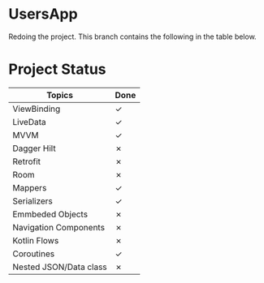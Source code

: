 # UsersApp
Redoing the project. This branch contains the following in the table below.

# Project Status

|         Topics         | Done |
|------------------------|------|
| ViewBinding            | ✓    |
| LiveData               | ✓    |
| MVVM                   | ✓    |
| Dagger Hilt            | ✗    |
| Retrofit               | ✗    |
| Room                   | ✗    |
| Mappers                | ✓    |
| Serializers            | ✓    |
| Emmbeded Objects       | ✗    |
| Navigation Components  | ✗    |
| Kotlin Flows           | ✗    |
| Coroutines             | ✓    |
| Nested JSON/Data class | ✗    |

